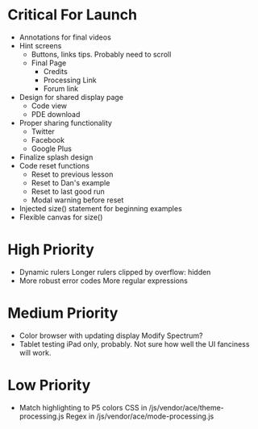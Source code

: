 Critical For Launch
===================

* Annotations for final videos
* Hint screens
	* Buttons, links tips. Probably need to scroll
	* Final Page
		* Credits
		* Processing Link
		* Forum link
* Design for shared display page
	* Code view
	* PDE download
* Proper sharing functionality
	* Twitter
	* Facebook
	* Google Plus
* Finalize splash design
* Code reset functions
	* Reset to previous lesson
	* Reset to Dan's example
	* Reset to last good run
	* Modal warning before reset
* Injected size() statement for beginning examples
* Flexible canvas for size()
	

High Priority
=============

* Dynamic rulers
	Longer rulers clipped by overflow: hidden
* More robust error codes
	More regular expressions

Medium Priority
===============

* Color browser with updating display
	Modify Spectrum?
* Tablet testing
	iPad only, probably. Not sure how well the UI fanciness will work.

Low Priority
============

* Match highlighting to P5 colors
	CSS in /js/vendor/ace/theme-processing.js
	Regex in /js/vendor/ace/mode-processing.js
